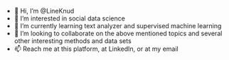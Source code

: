 - 👋 Hi, I’m @LineKnud
- 👀 I’m interested in social data science
- 🌱 I’m currently learning text analyzer and supervised machine learning
- 💞️ I’m looking to collaborate on the above mentioned topics and several other interesting methods and data sets
- 📫 Reach me at this platform, at LinkedIn, or at my email

<!---
LineKnud/LineKnud is a ✨ special ✨ repository because its `README.md` (this file) appears on your GitHub profile.
You can click the Preview link to take a look at your changes.
--->

